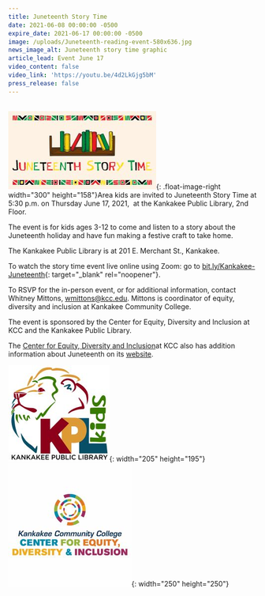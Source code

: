 ```yaml
---
title: Juneteenth Story Time
date: 2021-06-08 00:00:00 -0500
expire_date: 2021-06-17 00:00:00 -0500
image: /uploads/Juneteenth-reading-event-580x636.jpg
news_image_alt: Juneteenth story time graphic
article_lead: Event June 17
video_content: false
video_link: 'https://youtu.be/4d2LkGjg5bM'
press_release: false
---
```

<br>![](/uploads/juneteenth-reading-event-facebook-300x158.jpg){: .float-image-right width="300" height="158"}Area kids are invited to Juneteenth Story Time at 5:30 p.m. on Thursday June 17, 2021,&nbsp; at the Kankakee Public Library, 2nd Floor.

The event is for kids ages 3-12 to come and listen to a story about the Juneteenth holiday and have fun making a festive craft to take home.

The Kankakee Public Library is at 201 E. Merchant St., Kankakee.

To watch the story time event live online using Zoom: go to&nbsp;[bit.ly/Kankakee-Juneteenth](https://kcc-edu.zoom.us/j/86485404442?pwd=elM4SGJUTHVTN0ZJdE5JQTA1M3hPUT09){: target="_blank" rel="noopener"}.

To RSVP for the in-person event, or for additional information, contact Whitney Mittons, [wmittons@kcc.edu](mailto:wmittons@kcc.edu). Mittons is coordinator of equity, diversity and inclusion at Kankakee Community College.&nbsp;

The event is sponsored by the Center for Equity, Diversity and Inclusion at KCC and the Kankakee Public Library.

The [Center for Equity, Diversity and Inclusion](https://www.kcc.edu/student-resources/edi/)at KCC also has addition information about Juneteenth on its [website](https://www.kcc.edu/student-resources/edi/).

![](/uploads/kankakee-library-kids-2019-205x195.jpg){: width="205" height="195"}&nbsp; &nbsp; &nbsp; &nbsp; &nbsp; &nbsp;&nbsp;![](/uploads/center-for-equity-diversity--inclusion250x250.jpg){: width="250" height="250"}

&nbsp;
